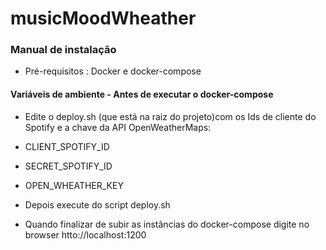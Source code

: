 # musicMoodWheather

### Manual de instalação

 - Pré-requisitos : Docker e docker-compose
 
 #### Variáveis de ambiente - Antes de executar o docker-compose 

- Edite o deploy.sh (que está na raiz do projeto)com os Ids de cliente do Spotify e a chave da API OpenWeatherMaps:

 - CLIENT_SPOTIFY_ID
 - SECRET_SPOTIFY_ID
 - OPEN_WHEATHER_KEY

- Depois execute do script deploy.sh
- Quando finalizar de subir as instâncias do docker-compose digite no browser htto://localhost:1200

